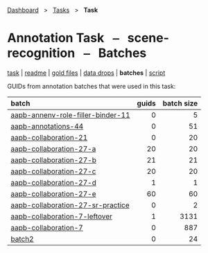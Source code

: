 [Dashboard](../../index.md)  &nbsp; > &nbsp; [Tasks](../index.md)  &nbsp; > &nbsp; **Task** 

# Annotation Task &nbsp; ⎯ &nbsp; scene-recognition &nbsp; ⎯ &nbsp; Batches

[task](index.md) | [readme](readme.md) | [gold files](golds.md) | [data drops](drops/index.md) | **batches** | [script](script.md) 

GUIDs from annotation batches that were used in this task:

| batch | guids | batch size |
| :------ | ------: | ------: |
| [aapb-annenv-role-filler-binder-11](../../batches/aapb-annenv-role-filler-binder-11/index.md) | 0 | 5 |
| [aapb-annotations-44](../../batches/aapb-annotations-44/index.md) | 0 | 51 |
| [aapb-collaboration-21](../../batches/aapb-collaboration-21/index.md) | 0 | 20 |
| [aapb-collaboration-27-a](../../batches/aapb-collaboration-27-a/index.md) | 20 | 20 |
| [aapb-collaboration-27-b](../../batches/aapb-collaboration-27-b/index.md) | 21 | 21 |
| [aapb-collaboration-27-c](../../batches/aapb-collaboration-27-c/index.md) | 20 | 20 |
| [aapb-collaboration-27-d](../../batches/aapb-collaboration-27-d/index.md) | 1 | 1 |
| [aapb-collaboration-27-e](../../batches/aapb-collaboration-27-e/index.md) | 60 | 60 |
| [aapb-collaboration-27-sr-practice](../../batches/aapb-collaboration-27-sr-practice/index.md) | 0 | 2 |
| [aapb-collaboration-7-leftover](../../batches/aapb-collaboration-7-leftover/index.md) | 1 | 3131 |
| [aapb-collaboration-7](../../batches/aapb-collaboration-7/index.md) | 0 | 887 |
| [batch2](../../batches/batch2/index.md) | 0 | 24 |
